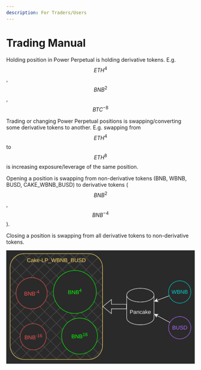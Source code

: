 ```yaml
---
description: For Traders/Users
---
```


# Trading Manual

Holding position in Power Perpetual is holding derivative tokens. E.g. $$ETH^4$$, $$BNB^2$$, $$BTC^{-8}$$

Trading or changing Power Perpetual positions is swapping/converting some derivative tokens to another. E.g. swapping from $$ETH^4$$ to $$ETH^8$$ is increasing exposure/leverage of the same position.

Opening a position is swapping from non-derivative tokens (BNB, WBNB, BUSD, CAKE\_WBNB\_BUSD) to derivative tokens ($$BNB^2$$, $$BNB^{-4}$$).

Closing a position is swapping from all derivative tokens to non-derivative tokens.

![](.gitbook/assets/image.png)
